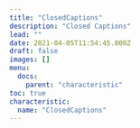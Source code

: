 ```yaml
---
title: "ClosedCaptions"
description: "Closed Captions"
lead: ""
date: 2021-04-05T11:54:45.000Z
draft: false
images: []
menu:
  docs:
    parent: "characteristic"
toc: true
characteristic:
  name: "ClosedCaptions"
---
```

